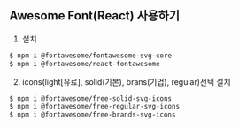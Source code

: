 ## Awesome Font(React) 사용하기

1. 설치
```bash
$ npm i @fortawesome/fontawesome-svg-core
$ npm i @fortawesome/react-fontawesome
```

2. icons(light[유료], solid(기본), brans(기업), regular)선택 설치
```bash
$ npm i @fortawesome/free-solid-svg-icons
$ npm i @fortawesome/free-regular-svg-icons
$ npm i @fortawesome/free-brands-svg-icons
